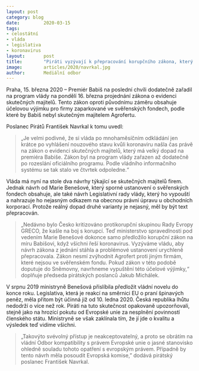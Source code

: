 ```yaml
---
layout: post
category: blog
date:         2020-03-15
tags:         
- celostátní 
- vláda 
- legislativa 
- koronavirus
layout:       post
title:        "Piráti vyzývají k přepracování korupčního zákona, který byl narychlo zařazen na zítřejší jednání vlády a je šitý na míru Babišově Agrofertu"
image:        articles/2020/navrkal.jpg
author:       Mediální odbor
--- 
```



Praha, 15. března 2020 – Premiér Babiš na poslední chvíli dodatečně zařadil na program vlády na pondělí 16. března projednání zákona o evidenci skutečných majitelů. Tento zákon oproti původnímu záměru obsahuje účelovou výjimku pro firmy zaparkované ve svěřenských fondech, podle které by Babiš nebyl skutečným majitelem Agrofertu. 
 
Poslanec Pirátů František Navrkal k tomu uvedl:
> „Je velmi podivné, že si vláda po mnohaměsíčním odkládání jen krátce po vyhlášení nouzového stavu kvůli koronaviru našla čas právě na zákon o evidenci skutečných majitelů, který má velký dopad na premiéra Babiše. Zákon byl na program vlády zařazen až dodatečně po rozeslání oficiálního programu. Podle vládního informačního systému se tak stalo ve čtvrtek odpoledne.“

Vláda má nyní na stole dva návrhy týkající se skutečných majitelů firem. Jednak návrh od Marie Benešové, který sporné ustanovení o svěřenských fondech obsahuje, ale také návrh Legislativní rady vlády, který ho vypouští a nahrazuje ho nejasným odkazem na obecnou právní úpravu u obchodních korporací. Protože reálný dopad druhé varianty je nejasný, měl by být text přepracován.

> „Nedávno bylo Česko kritizováno protikorupční skupinou Rady Evropy GRECO, že kašle na boj s korupcí. Teď ministerstvo spravedlnosti pod vedením Marie Benešové dokonce samo předložilo korupční zákon na míru Babišovi, když všichni řeší koronavirus. Vyzýváme vládu, aby návrh zákona z jednání stáhla a problémové ustanovení urychleně přepracovala. Zákon nesmí zvýhodnit Agrofert proti jiným firmám, které nejsou ve svěřenském fondu. Pokud zákon v této podobě doputuje do Sněmovny, navrhneme vypuštění této účelové výjimky,“ doplňuje předseda pirátských poslanců Jakub Michálek.

V srpnu 2019 ministryně Benešová přislíbila předložit vládní novelu do konce roku. Legislativa, která je reakcí na směrnici EU o praní špinavých peněz, měla přitom být účinná již od 10. ledna 2020. Česká republika lhůtu nedodrží o více než rok. Piráti na tuto skutečnost opakovaně upozorňovali, stejně jako na hrozící pokutu od Evropské unie za nesplnění povinností členského státu. Ministryně se však zaklínala tím, že jí jde o kvalitu a výsledek teď vidíme všichni.

> „Takovýto svévolný přístup je neakceptovatelný, a proto se obrátím na vládní Odbor kompatibility s právem Evropské unie o jasné stanovisko ohledně souladu tohoto opatření s evropským právem. Případně by tento návrh měla posoudit Evropská komise,” dodává pirátský poslanec František Navrkal.
